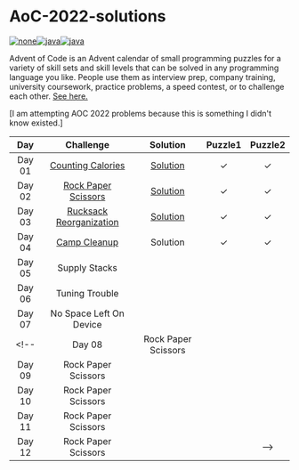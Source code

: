 # AoC-2022-solutions
<!-- badges --><a href='https://github.com/shivamkapasia0' target="_blank"><img alt='none' src='https://img.shields.io/badge/AoC_2022-100000?style=for-the-badge&logo=none&logoColor=white&labelColor=black&color=11B000'/></a><a href='https://github.com/shivamkapasia0' target="_blank"><img alt='java' src='https://img.shields.io/badge/JAVA-100000?style=for-the-badge&logo=java&logoColor=white&labelColor=black&color=FF7300'/></a><a href='https://github.com/shivamkapasia0' target="_blank"><img alt='java' src='https://img.shields.io/badge/Intermediate-100000?style=for-the-badge&logo=java&logoColor=white&labelColor=black&color=FFD100'/></a>
Advent of Code is an Advent calendar of small programming puzzles for a variety of skill sets and skill levels that can be solved in any programming language you like. People use them as interview prep, company training, university coursework, practice problems, a speed contest, or to challenge each other. [See here.](https://adventofcode.com/2022/about) <br>

[I am attempting AOC 2022 problems because this is something I didn't know existed.] <br>


| Day | Challenge | Solution | Puzzle1 | Puzzle2 |
|:---:|:---:|:---:|:---:|:---:|
|Day 01| [Counting Calories](https://adventofcode.com/2022/day/1) |[Solution](https://github.com/ShubhangiXD/AoC-2022-solutions/blob/main/AOC_DAY1.java) | &check; | &check;|
|Day 02| [Rock Paper Scissors](https://adventofcode.com/2022/day/2) | [Solution](https://github.com/ShubhangiXD/AoC-2022-solutions/blob/main/AOC_DAY2.java) | &check; | &check; |
|Day 03| [Rucksack Reorganization](https://adventofcode.com/2022/day/3) | [Solution](https://github.com/ShubhangiXD/AoC-2022-solutions/blob/main/AOC_DAY3.java) | &check; | &check; |
|Day 04| [Camp Cleanup](https://adventofcode.com/2022/day/4) | Solution | &check; | &check; |
|Day 05| Supply Stacks | | |  |
|Day 06| Tuning Trouble | | |  |
|Day 07| No Space Left On Device | | |  |
<!-- |Day 08| Rock Paper Scissors |  |  | 
|Day 09| Rock Paper Scissors |  |  |
|Day 10| Rock Paper Scissors |  |  |
|Day 11| Rock Paper Scissors |  |  |
|Day 12| Rock Paper Scissors |  |  | -->
